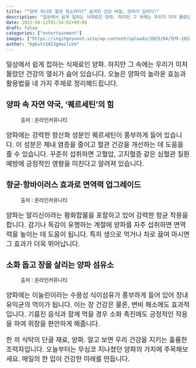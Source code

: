 ```yaml
---
title: "“양파 하나로 혈관 청소까지?” 숨겨진 건강 비밀, 양파가 답이다!"
description: "일상에서 쉽게 접하는 식재료인 양파. 하지만 그 속에는 우리가 미처 몰랐던 건강의 열쇠가 숨어 있습니다. 오늘은 양파의 놀라운 효능과 활용법을 네 가지 주제로 정리해드립니다."
date: 2025-04-11T01:54:02+09:00
draft: false
categories: ["entertainment"]
images: ["https://ingihgoyonet.site/wp-content/uploads/2025/04/양파-1024x683.jpg", "https://ingihgoyonet.site/wp-content/uploads/2025/04/양파효능-1024x681.jpg", "https://ingihgoyonet.site/wp-content/uploads/2025/04/양파요리-1024x683.jpg"]
author: "kgkstn1423gmailcom"
---
```


<p style="font-size:18px">일상에서 쉽게 접하는 식재료인 양파. 하지만 그 속에는 우리가 미처 몰랐던 건강의 열쇠가 숨어 있습니다. 오늘은 양파의 놀라운 효능과 활용법을 네 가지 주제로 정리해드립니다.</p> <h2 >양파 속 자연 약국, ‘퀘르세틴’의 힘</h2> <figure ><img src="https://ingihgoyonet.site/wp-content/uploads/2025/04/양파-1024x683.jpg" alt="" /><figcaption >출처 : 온라인커뮤니티</figcaption></figure> <p style="font-size:18px">양파에는 강력한 항산화 성분인 퀘르세틴이 풍부하게 들어 있습니다. 이 성분은 체내 염증을 줄이고 혈관 건강을 개선하는 데 도움을 줄 수 있습니다. 꾸준히 섭취하면 고혈압, 고지혈증 같은 심혈관 질환 예방에 긍정적인 영향을 미친다고 알려져 있습니다.</p> <h2 >항균·항바이러스 효과로 면역력 업그레이드</h2> <figure ><img src="https://ingihgoyonet.site/wp-content/uploads/2025/04/양파효능-1024x681.jpg" alt="" style="aspect-ratio:16/9;object-fit:cover"/><figcaption >출처 : 온라인커뮤니티</figcaption></figure> <p style="font-size:18px">양파는 알리신이라는 황화합물을 포함하고 있어 강력한 항균 작용을 합니다. 감기나 독감이 유행하는 계절에 양파를 자주 섭취하면 면역력을 높이는 데 도움이 됩니다. 특히 생으로 먹거나 차로 끓여 마시면 그 효과가 더욱 뛰어납니다.</p> <h2 >소화 돕고 장을 살리는 양파 섬유소</h2> <figure ><img src="https://ingihgoyonet.site/wp-content/uploads/2025/04/양파요리-1024x683.jpg" alt="" style="aspect-ratio:16/9;object-fit:cover"/><figcaption >출처 : 온라인커뮤니티</figcaption></figure> <p style="font-size:18px">양파에는 이눌린이라는 수용성 식이섬유가 풍부하게 들어 있어 장내 유익균의 먹이가 됩니다. 이는 장 건강은 물론, 변비 해소에도 효과적입니다. 기름진 음식과 함께 먹을 경우 소화 촉진에도 긍정적인 작용을 하여 위장을 편안하게 해줍니다.</p> <p style="font-size:18px">한 끼 식탁의 단골 재료, 양파. 알고 보면 우리 건강을 지키는 훌륭한 조력자입니다. 오늘부터는 무심코 지나쳤던 양파의 가치에 주목해보세요. 매일의 한 입이 건강한 미래를 만듭니다.</p>